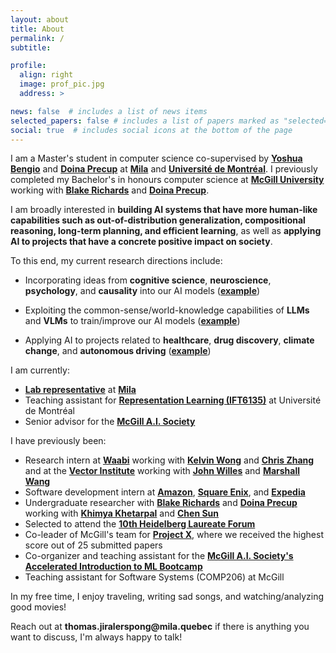 ```yaml
---
layout: about
title: About
permalink: /
subtitle:

profile:
  align: right
  image: prof_pic.jpg
  address: >

news: false  # includes a list of news items
selected_papers: false # includes a list of papers marked as "selected={true}"
social: true  # includes social icons at the bottom of the page
---
```


I am a Master's student in computer science co-supervised by __[Yoshua Bengio](https://yoshuabengio.org/)__ and __[Doina Precup](https://mila.quebec/en/person/doina-precup/)__ at __[Mila](https://mila.quebec/en/)__ and __[Université de Montréal](https://www.umontreal.ca/)__. I previously completed my Bachelor's in honours computer science at __[McGill University](https://www.mcgill.ca/)__ working with __[Blake Richards](https://mila.quebec/en/person/blake-richards/)__ and __[Doina Precup](https://cs.mcgill.ca/~dprecup/)__.

I am broadly interested in __building AI systems that have more human-like capabilities such as out-of-distribution generalization, compositional reasoning, long-term planning, and efficient learning__, as well as __applying AI to projects that have a concrete positive impact on society__.

To this end, my current research directions include:
- Incorporating ideas from __cognitive science__, __neuroscience__, __psychology__, and __causality__ into our AI models (__[example](https://proceedings.neurips.cc/paper_files/paper/2023/file/6357d6d068622c962391081d296bed69-Paper-Conference.pdf)__)

- Exploiting the common-sense/world-knowledge capabilities of __LLMs__ and __VLMs__ to train/improve our AI models (__[example](https://arxiv.org/pdf/2402.01207.pdf)__)

- Applying AI to projects related to __healthcare__, __drug discovery__, __climate change__, and __autonomous driving__ (__[example](https://ojs.aaai.org/index.php/AAAI/article/view/26862)__)

<!-- 
My primary research interests are:
- Incorporating ideas from __cognitive science__, __neuroscience__, and __causality__ into our AI models/RL agents in order to give them more human-like capabilities such as __out-of-distribution generalization__, __compositional reasoning__, and __long-term planning__

- Exploiting the capabilities of __LLMs__ to help train/improve our AI models/RL agents

<!-- - Understanding the capabilities and limitations of __LLMs__/__diffusion models__ as well as developing new LLM/diffusion model architectures/training paradigms -->
<!-- 
- Applying artificial intelligence to projects that have a __concrete positive impact on society__, by tackling problems related to __drug discovery__, __healthcare__, __climate change__, __autonomous driving__, etc. --> 

I am currently:
- __[Lab representative](https://mila.quebec/en/mila-lab-reps/)__ at __[Mila](https://mila.quebec/en/)__
- Teaching assistant for __[Representation Learning (IFT6135)](https://sites.google.com/mila.quebec/ift6135-a2023/course-description)__ at Université de Montréal
- Senior advisor for the __[McGill A.I. Society](https://mcgillai.com/)__
<!-- - is to __take inspiration from human cognition to develop independent and useful artificial intelligence systems which have a positive impact on society.__ -->

I have previously been:
- Research intern at __[Waabi](https://waabi.ai/)__ working with __[Kelvin Wong](https://www.cs.toronto.edu/~kelvinwong/)__ and __[Chris Zhang](https://www.cs.toronto.edu/~cjhzhang/)__ and at the __[Vector Institute](https://vectorinstitute.ai/)__ working with __[John Willes](https://www.linkedin.com/in/johnwilles/)__ and __[Marshall Wang](https://www.linkedin.com/in/marshall-xuekun-wang/)__
- Software development intern at __[Amazon](https://www.amazon.ca/)__, __[Square Enix](https://www.square-enix.com/)__, and __[Expedia](https://www.expedia.ca/)__
- Undergraduate researcher with __[Blake Richards](https://mila.quebec/en/person/blake-richards/)__ and __[Doina Precup](https://cs.mcgill.ca/~dprecup/)__ working with __[Khimya Khetarpal](https://kkhetarpal.github.io/)__ and __[Chen Sun](https://scholar.google.com/citations?user=Xvl3OLEAAAAJ&hl=en)__
- Selected to attend the __[10th Heidelberg Laureate Forum](https://www.heidelberg-laureate-forum.org/forum/10th-hlf-2023.html)__ 
- Co-leader of McGill's team for __[Project X](https://www.uoft.ai/projectx)__, where we received the highest score out of 25 submitted papers
- Co-organizer and teaching assistant for the __[McGill A.I. Society's Accelerated Introduction to ML Bootcamp](https://mcgillai.com/mais202)__
- Teaching assistant for Software Systems (COMP206) at McGill


<!-- 
I completed my Bachelor's in Honours Computer Science at __[McGill University](https://www.mcgill.ca/)__ where I worked with __[Professor Blake Richards](https://www.mcgill.ca/neuro/blake-richards-phd)__ and __[Dr. Chen Sun](https://linclab.mila.quebec/team/chen)__ on identifying important states for reinforcement learning in sparse reward environments, as well as with __[Professor Doina Precup](https://mila.quebec/en/person/doina-precup/)__ and __[Dr. Khimya Khetarpal](https://kkhetarpal.github.io/)__ on temporally extended models and planning using option models in pixel environments.

I was also previously an intern at __[Expedia](https://www.expedia.ca/)__, __[Square Enix](https://www.square-enix.com/)__, __[Amazon](https://www.amazon.ca/)__, the __[Vector Institute](https://vectorinstitute.ai/)__ and __[Waabi](https://waabi.ai/)__, as well as a __Technical Project Manager for the [McGill A.I. Society](https://mcgillai.com/)__, where I helped to organize, run, and teach __[MAIS 202](https://mcgillai.com/mais202)__, the Accelerated Introduction to ML Bootcamp every semester.

In 2022, I was a part of McGill's team in __[Project X](https://www.uoft.ai/projectx)__, a machine learning research competition organized by the University of Toronto. Our paper on using deep conservative reinforcement learning for mechanical ventilation treatment (which I co-first authored) received the highest score out of all 25 papers submitted to the competition, winning in the clinical practice category. 

I was also fortunate to be selected to participate in the __[10th Heidelberg Laureate Forum](https://www.heidelberg-laureate-forum.org/forum/10th-hlf-2023.html)__. -->
In my free time, I enjoy traveling, writing sad songs, and watching/analyzing good movies! 

Reach out at __thomas.jiralerspong@mila.quebec__ if there is anything you want to discuss, I'm always happy to talk!

<!-- I am currently completing a research internship at __[Waabi](https://waabi.ai/)__, where I am working with __[Kelvin Wong](http://www.cs.toronto.edu/~kelvinwong/)__ and __[Chris Zhang](https://www.cs.toronto.edu/~cjhzhang/)__ on developing a realistic probabilistic traffic simulation using deep generative models.

I completed my Bachelor's in Honours Computer Science at __[McGill University](https://www.mcgill.ca/)__ where I worked with __[Professor Blake Richards](https://www.mcgill.ca/neuro/blake-richards-phd)__ and __[Dr. Chen Sun](https://linclab.mila.quebec/team/chen)__ in the __[LiNC lab](https://linclab.mila.quebec/home)__ on identifying important states for reinforcement learning in sparse reward environments, as well as with __[Professor Doina Precup](https://mila.quebec/en/person/doina-precup/)__ and __[Dr. Khimya Khetarpal](https://kkhetarpal.github.io/)__ in the __[Reasoning and Learning Lab](http://rl.cs.mcgill.ca/)__ on temporally extended models and planning using option models in pixel environments.

I was previously a __machine learning intern at the [Vector Institute for Artificial Intelligence](https://vectorinstitute.ai/)__, where I developed a reinforcement learning system for energy efficient data center HVAC control, did __research on statistical modelling with [Professor Christian Genest](https://www.math.mcgill.ca/cgenest/)__ and __[Dr. Bouchra Nasri](https://www.bouchrarnasri.com/)__ from the McGill Department of Mathematics and Statistics, completed internships at __AWS__, __Expedia__ and __Square Enix__,  and was a __Teaching Assistant for COMP206 (Software Systems) at McGill__.

I was also previously a __Technical Project Manager for the [McGill A.I. Society](https://mcgillai.com/)__, where I helped to organize, run, and teach __[MAIS 202](https://mcgillai.com/mais202)__, the Accelerated Introduction to ML Bootcamp, every semester (~30 students), and performed administrative tasks for the club. I am now a __Senior Advisor for the [McGill A.I. Society](https://mcgillai.com/)__, giving general advice and guidance to current club members.
 -->
